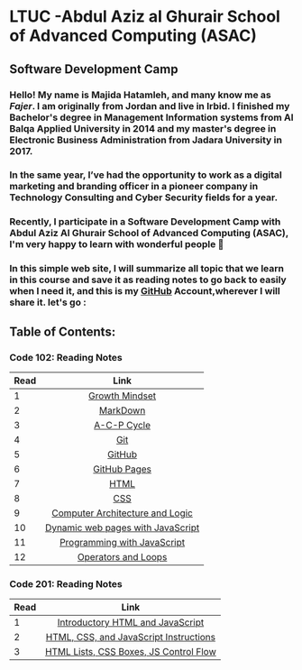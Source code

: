 # LTUC -Abdul Aziz al Ghurair School of Advanced Computing (ASAC)
## Software Development Camp

### **Hello!** My name is **Majida Hatamleh**, and many know me as *Fajer*. I am originally from Jordan and live in Irbid. I finished my Bachelor's degree in Management Information systems from Al Balqa Applied University in 2014 and my master's degree in Electronic Business Administration from Jadara University in 2017.

### In the same year, I’ve had the opportunity to work as a **digital marketing and branding officer** in a pioneer company in Technology Consulting and  Cyber Security fields for a year.

### Recently, I participate in a __Software Development Camp__ with __Abdul Aziz Al Ghurair School of Advanced Computing (ASAC)__, I'm very happy to learn with wonderful people :purple_heart:
  
### In this simple web site, I will summarize all topic that we learn in this course and save it as reading notes to go back to easily when I need it, and this is my [GitHub](https://github.com/majida-hatamleh) Account,wherever I will share it. let's go : 


## Table of Contents:

 ### Code 102: Reading Notes

Read       | Link     
 ------------- |:-------------:
1    | [Growth Mindset](https://majida-hatamleh.github.io/reading-notes/Code-102-Reading-Notes/growth-mindset)
2    | [MarkDown](https://majida-hatamleh.github.io/reading-notes/Code-102-Reading-Notes/markdown) 
3    | [A-C-P Cycle](https://majida-hatamleh.github.io/reading-notes/Code-102-Reading-Notes/acp)
4    | [Git](https://majida-hatamleh.github.io/reading-notes/Code-102-Reading-Notes/git)
5    | [GitHub](https://majida-hatamleh.github.io/reading-notes/Code-102-Reading-Notes/github)
6    | [GitHub Pages](https://majida-hatamleh.github.io/reading-notes/Code-102-Reading-Notes/github_pages)
7    | [HTML ](https://majida-hatamleh.github.io/reading-notes/Code-102-Reading-Notes/html-layout)
8    | [ CSS ](https://majida-hatamleh.github.io/reading-notes/Code-102-Reading-Notes/html-and-css.md)
9    | [Computer Architecture and Logic](https://majida-hatamleh.github.io/reading-notes/Code-102-Reading-Notes/computer-architecture)
10   | [Dynamic web pages with JavaScript ](https://majida-hatamleh.github.io/reading-notes/Code-102-Reading-Notes/java-script)
11   | [Programming with JavaScript](https://majida-hatamleh.github.io/reading-notes/Code-102-Reading-Notes/programming)
12   | [Operators and Loops ](https://majida-hatamleh.github.io/reading-notes/Code-102-Reading-Notes/operators)


 ### Code 201: Reading Notes
 
Read       | Link     
 ------------- |:-------------:
 1|  [Introductory HTML and JavaScript](https://majida-hatamleh.github.io/reading-notes/Code-201-Reading-Notes/class-01)
 2 | [HTML, CSS, and JavaScript Instructions](https://majida-hatamleh.github.io/reading-notes/Code-201-Reading-Notes/class-02)
 3 | [HTML Lists, CSS Boxes, JS Control Flow](https://majida-hatamleh.github.io/reading-notes/Code-201-Reading-Notes/class_3)



